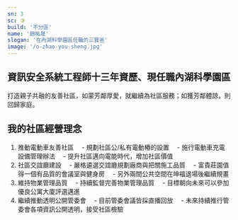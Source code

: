 ```yaml
---
sn: 3
sc: ③
build: '不分區'
name: '趙祐晟'
slogan: '在內湖科學園區任職的三寶爸'
image: '/o-zhao-you-sheng.jpg'
---
```

## 資訊安全系統工程師十三年資歷、現任職內湖科學園區
打造親子共融的友善社區，如蒙芳鄰厚愛，就繼續為社區服務；如獲芳鄰體諒，則回歸家庭。

## 我的社區經營理念
1. 推動電動車友善社區
　- 規劃社區公/私有電動樁的設置
　- 施行電動車充電設備管理辦法
　- 提升社區邁向電能時代，增加社區價值
2. 社區交誼廳建設
　- 嚴格遴選交誼廳規劃廠商與把關施工品質
　- 富貴莊園值得一個有品質的會議室與健身房
　- 另外兩間公共空間在坤福退場後繼續規畫
3. 維持物業管理品質
　- 持續監督完善物業管理品質
　- 目標朝向未來可以參加優良公寓大廈評選邁進
4. 繼續推動透明公開管委會
　- 目前管委會議皆採直播回放
　- 未來持續推行管委會各項資訊公開透明，接受社區檢驗